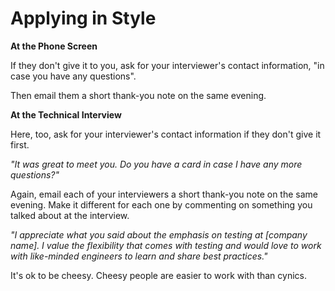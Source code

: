 # Applying in Style

**At the Phone Screen**

If they don't give it to you, ask for your interviewer's contact information, "in case you have any questions".

Then email them a short thank-you note on the same evening.

**At the Technical Interview**

Here, too, ask for your interviewer's contact information if they don't give it first.

*"It was great to meet you. Do you have a card in case I have any more questions?"*

Again, email each of your interviewers a short thank-you note on the same evening. Make it different for each one by commenting on something you talked about at the interview.

*"I appreciate what you said about the emphasis on testing at [company name]. I value the flexibility that comes with testing and would love to work with like-minded engineers to learn and share best practices."*

It's ok to be cheesy. Cheesy people are easier to work with than cynics.
